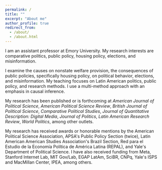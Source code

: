 ```yaml
---
permalink: /
title: ""
excerpt: "About me"
author_profile: true
redirect_from: 
  - /about/
  - /about.html
---
```


I am an  assistant  professor  at  Emory  University. My  research  interests  are comparative  politics,  public  policy, housing policy,  elections, and misinformation. 

I examine the causes on  nonstate  welfare  provision,  the  consequences  of  public  policies, specifically housing policy,  on  political behavior, elections, and misinformation. My teaching focuses on Latin American politics, public policy, and research methods. I use a multi-method approach with an emphasis in causal inference.

My research has been published or is forthcoming at *American Journal of Political Science*, *American Political Science Review*, *British Journal of Political Science*, *Comparative Political Studies*, *Journal of Quantitative Description: Digital Media*, *Journal of Politics*, *Latin American Research Review*, *World Politics*, among other outlets. 

My research has received awards or honorable mentions by the American Political Science Association, APSA's Public  Policy  Section (twice), Latin American American Studies Association's Brazil Section, Red para el Estudio de la Economía Política de América Latina (REPAL), and Yale's Department of Political Science. I have also received funding from Meta, Stanford Internet Lab, MIT Gov/Lab, EGAP LatAm, SciBR, CNPq, Yale's ISPS and MacMillan Center, IPEA, among others.



